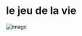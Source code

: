 # le jeu de la vie
![image](https://user-images.githubusercontent.com/49560373/139504827-60af0bd5-ca83-41d1-9cf4-def19559b61f.png)
